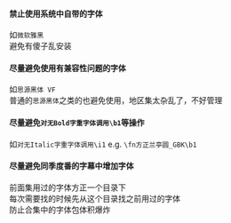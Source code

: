 #### 禁止使用系统中自带的字体
如`微软雅黑`  
避免有傻子乱安装

#### 尽量避免使用有兼容性问题的字体
如`思源黑体 VF`  
普通的`思源黑体`之类的也避免使用，地区集太杂乱了，不好管理

#### 尽量避免`对无Bold字重字体调用\b1`等操作
如`对无Italic字重字体调用\i1`
e.g. `\fn方正兰亭圆_GBK\b1`

#### 尽量避免同季度番的字幕中增加字体
前面集用过的字体方正一个目录下  
每次需要找的时候先从这个目录找之前用过的字体  
防止合集中的字体包体积爆炸
